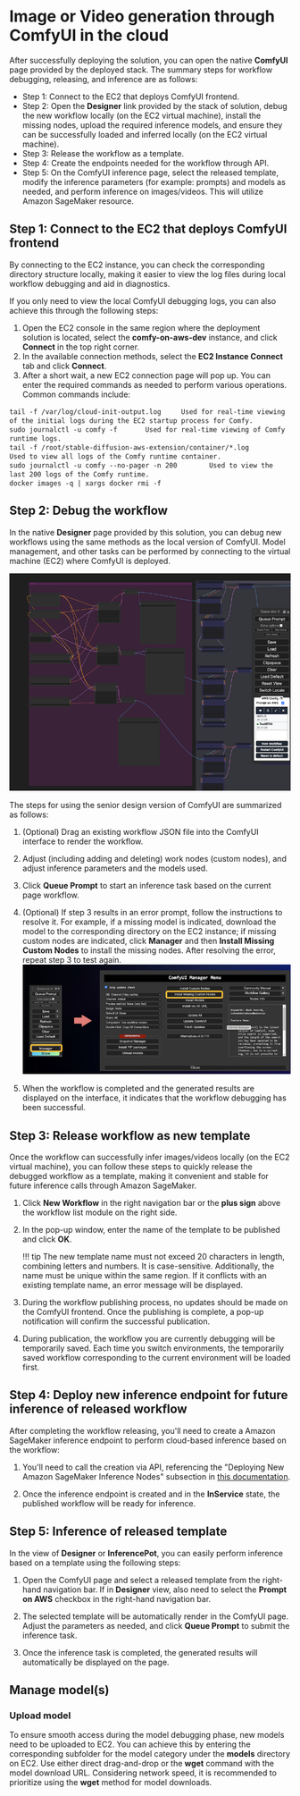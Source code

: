 # Image or Video generation through ComfyUI in the cloud

After successfully deploying the solution, you can open the native **ComfyUI** page provided by the deployed stack. The summary steps for workflow debugging, releasing, and inference are as follows:

* Step 1: Connect to the EC2 that deploys ComfyUI frontend.
* Step 2: Open the **Designer** link provided by the stack of solution, debug the new workflow locally (on the EC2 virtual machine), install the missing nodes, upload the required inference models, and ensure they can be successfully loaded and inferred locally (on the EC2 virtual machine).
* Step 3: Release the workflow as a template. 
* Step 4: Create the endpoints needed for the workflow through API.
* Step 5: On the ComfyUI inference page, select the released template, modify the inference parameters (for example: prompts) and models as needed, and perform inference on images/videos. This will utilize Amazon SageMaker resource. 


## Step 1: Connect to the EC2 that deploys ComfyUI frontend

By connecting to the EC2 instance, you can check the corresponding directory structure locally, making it easier to view the log files during local workflow debugging and aid in diagnostics.

If you only need to view the local ComfyUI debugging logs, you can also achieve this through the following steps:

1. Open the EC2 console in the same region where the deployment solution is located, select the **comfy-on-aws-dev** instance, and click **Connect** in the top right corner.
2. In the available connection methods, select the **EC2 Instance Connect** tab and click **Connect**.
3. After a short wait, a new EC2 connection page will pop up. You can enter the required commands as needed to perform various operations. Common commands include:

```
tail -f /var/log/cloud-init-output.log     Used for real-time viewing of the initial logs during the EC2 startup process for Comfy.
sudo journalctl -u comfy -f       Used for real-time viewing of Comfy runtime logs.
tail -f /root/stable-diffusion-aws-extension/container/*.log       Used to view all logs of the Comfy runtime container.
sudo journalctl -u comfy --no-pager -n 200        Used to view the last 200 logs of the Comfy runtime.
docker images -q | xargs docker rmi -f
```

## Step 2: Debug the workflow
In the native **Designer** page provided by this solution, you can debug new workflows using the same methods as the local version of ComfyUI. Model management, and other tasks can be performed by connecting to the virtual machine (EC2) where ComfyUI is deployed.

![major-designer](../../images/senior-design.png)

The steps for using the senior design version of ComfyUI are summarized as follows:

1. (Optional) Drag an existing workflow JSON file into the ComfyUI interface to render the workflow.
2. Adjust (including adding and deleting) work nodes (custom nodes), and adjust inference parameters and the models used.
3. Click **Queue Prompt** to start an inference task based on the current page workflow.
4. (Optional) If step 3 results in an error prompt, follow the instructions to resolve it. For example, if a missing model is indicated, download the model to the corresponding directory on the EC2 instance; if missing custom nodes are indicated, click **Manager** and then **Install Missing Custom Nodes** to install the missing nodes. After resolving the error, repeat step 3 to test again.
![ComfyUI Management](../../images/ComfyUI-Manager.png)

5. When the workflow is completed and the generated results are displayed on the interface, it indicates that the workflow debugging has been successful.

## Step 3: Release workflow as new template
Once the workflow can successfully infer images/videos locally (on the EC2 virtual machine), you can follow these steps to quickly release the debugged workflow as a template, making it convenient and stable for future inference calls through Amazon SageMaker.

1. Click **New Workflow** in the right navigation bar or the **plus sign** above the workflow list module on the right side.
2. In the pop-up window, enter the name of the template to be published and click **OK**.


    !!! tip
        The new template name must not exceed 20 characters in length, combining letters and numbers. It is case-sensitive. Additionally, the name must be unique within the same region. If it conflicts with an existing template name, an error message will be displayed.

3. During the workflow publishing process, no updates should be made on the ComfyUI frontend. Once the publishing is complete, a pop-up notification will confirm the successful publication.
4. During publication, the workflow you are currently debugging will be temporarily saved. Each time you switch environments, the temporarily saved workflow corresponding to the current environment will be loaded first.

## Step 4: Deploy new inference endpoint for future inference of released workflow
After completing the workflow releasing, you'll need to create a Amazon SageMaker inference endpoint to perform cloud-based inference based on the workflow:

1. You'll need to call the creation via API, referencing the "Deploying New Amazon SageMaker Inference Nodes" subsection in [this documentation](../../deployment/deployment_comfyui.md).
   
2. Once the inference endpoint is created and in the **InService** state, the published workflow will be ready for inference.


## Step 5: Inference of released template
In the view of **Designer** or **InferencePot**, you can easily perform inference based on a template using the following steps:

1. Open the ComfyUI page and select a released template from the right-hand navigation bar. If in **Designer** view, also need to select the **Prompt on AWS** checkbox in the right-hand navigation bar.
   
2. The selected template will be automatically render in the ComfyUI page. Adjust the parameters as needed, and click **Queue Prompt** to submit the inference task.
   
3. Once the inference task is completed, the generated results will automatically be displayed on the page.


## Manage model(s)
### Upload model
To ensure smooth access during the model debugging phase, new models need to be uploaded to EC2. You can achieve this by entering the corresponding subfolder for the model category under the **models** directory on EC2. Use either direct drag-and-drop or the **wget** command with the model download URL. Considering network speed, it is recommended to prioritize using the **wget** method for model downloads.

